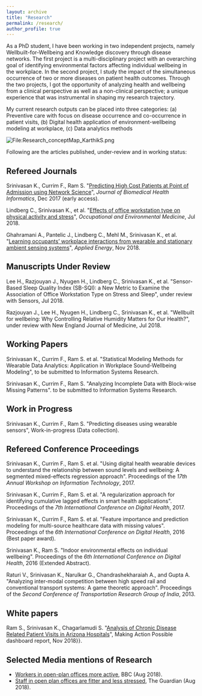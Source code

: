 ```yaml
---
layout: archive
title: "Research"
permalink: /research/
author_profile: true
---
```

As a PhD student, I have been working in two independent projects, namely Wellbuilt-for-Wellbeing and Knowledge discovery through disease networks. The first project is a
multi-disciplinary project with an overarching goal of identifying environmental factors
affecting individual wellbeing in the workplace. In the second project, I study the impact
of the simultaneous occurrence of two or more diseases on patient health outcomes.
Through the two projects, I got the opportunity of analyzing health and wellbeing from
a clinical perspective as well as a non-clinical perspective; a unique experience that was
instrumental in shaping my research trajectory.

My current research outputs can be placed into three categories: (a) Preventive care with focus on disease occurrence and co-occurrence in patient visits, (b) Digital health application of environment-wellbeing modeling at workplace, (c) Data analytics methods

<div class="wp-caption aligncenter" style="width: 775px">
  <p>
    <img class="aligncenter" src="http://karanalytics.com/images/MyResearch.png" alt="File:Research_conceptMap_KarthikS.png"/>
  </p>
</div>


Following are the articles published, under-review and in working status:

## Refereed Journals

Srinivasan K., Currim F., Ram S. "[Predicting High Cost Patients at Point of Admission using Network Science](https://ieeexplore.ieee.org/document/8194838/)", _Journal of Biomedical Health Informatics_, Dec 2017 (early access).

Lindberg C., Srinivasan K., et al. "[Effects of office workstation type on physical activity and stress](https://oem.bmj.com/content/early/2018/07/27/oemed-2018-105077)", _Occupational and Environmental Medicine_, Jul 2018.

Ghahramani A., Pantelic J., Lindberg C., Mehl M., Srinivasan K., et al. "[Learning occupants’ workplace interactions from wearable and stationary ambient sensing systems](https://www.sciencedirect.com/science/article/pii/S0306261918312571)", _Applied Energy_, Nov 2018.

## Manuscripts Under Review

Lee H., Razjouyan J., Nyugen H., Lindberg C., Srinivasan K., et al. "Sensor-Based Sleep Quality Index (SB-SQI): a New Metric to Examine the Association of Office Workstation Type on Stress and Sleep", under review with Sensors, Jul 2018.

Razjouyan J., Lee H.,  Nyugen H., Lindberg C., Srinivasan K., et al. "Wellbuilt for wellbeing: Why Controlling Relative Humidity Matters for Our Health?", under review with New England Journal of Medicine, Jul 2018.

## Working Papers

Srinivasan K., Currim F., Ram S. et al. "Statistical Modeling Methods for Wearable Data Analytics: Application in Workplace Sound-Wellbeing Modeling", to be submitted to Information Systems Research.  

Srinivasan K., Currim F., Ram S. "Analyzing Incomplete Data with Block-wise Missing Patterns". to be submitted to Information Systems Research.

## Work in Progress

Srinivasan K., Currim F., Ram S. "Predicting diseases using wearable sensors", Work-in-progress (Data collection).

## Refereed Conference Proceedings

Srinivasan K., Currim F., Ram S. et al. "Using digital health wearable devices to understand the relationship between sound levels and wellbeing: A segmented mixed-effects regression approach". Proceedings of the _17th Annual Workshop on Information Technology_, 2017.

Srinivasan K., Currim F., Ram S. et al. "A regularization approach for identifying cumulative lagged effects in smart health applications". Proceedings of the _7th International Conference on Digital Health_, 2017.

Srinivasan K., Currim F., Ram S. et al. "Feature importance and prediction modeling for multi-source healthcare data with missing values". Proceedings of the _6th International Conference on Digital Health_, 2016 (Best paper award).

Srinivasan K., Ram S. "Indoor environmental effects on individual wellbeing". Proceedings of the _6th International Conference on Digital Health_, 2016 (Extended Abstract).

Raturi V., Srinivasan K., Narulkar G., Chandrashekharaiah A., and Gupta A. "Analyzing inter-modal competition between high speed rail and conventional transport systems: A game theoretic approach". Proceedings of the _Second Conference of Transportation
Research Group of India_, 2013.

## White papers

Ram S., Srinivasan K., Chagarlamudi S. "[Analysis of Chronic Disease Related Patient Visits in Arizona Hospitals](https://insiteua.org/research/chronic-disease-trends-arizona-counties)", Making Action Possible dashboard report, Nov 2018}}.

## Selected Media mentions of Research

   * [Workers in open-plan offices more active](https://www.bbc.com/news/health-45247799), BBC (Aug 2018).
   * [Staff in open plan offices are fitter and less stressed](https://www.theguardian.com/money/2018/aug/20/staff-in-open-plan-offices-are-fitter-and-less-stressed), The Guardian (Aug 2018).
